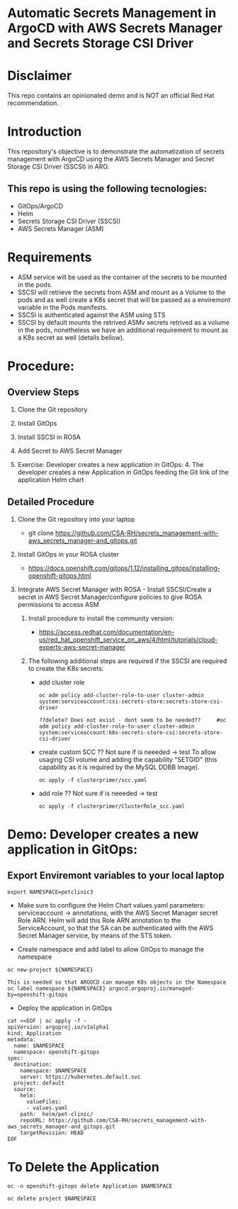 
# Automatic Secrets Management in ArgoCD with AWS Secrets Manager and Secrets Storage CSI Driver

# Disclaimer
This repo contains an opinionated demo and is NOT an official Red Hat recommendation.

# Introduction

This repository's objective is to demonstrate the automatization of secrets management with ArgoCD using the AWS Secrets Manager and Secret Storage CSI Driver (SSCSI) in ARO.

## This repo is using the following tecnologies:
- GitOps/ArgoCD
- Helm
- Secrets Storage CSI Driver (SSCSI)
- AWS Secrets Manager (ASM)


# Requirements
- ASM service will be used as the container of the secrets to be mounted in the pods.
- SSCSI will retrieve the secrets from ASM and mount as a Volume to the pods and as well create a K8s secret that will be passed as a enviremont variable in the Pods manifests.
- SSCSI is authenticated against the ASM using STS
- SSCSI by default mounts the retrived ASMv secrets retrived as a volume in the pods, nonetheless we have an additional requirement to mount as a K8s secret as well (details bellow). 


# Procedure:

## Overview Steps

1. Clone the Git repository

2. Install GitOps

2. Install SSCSI in ROSA

3. Add Secret to AWS Secret Manager

4. Exercise: Developer creates a new application in GitOps:
    4. The developer creates a new Application in GitOps feeding the Git link of the application Helm chart  



## Detailed Procedure

1. Clone the Git repository into your laptop
    - git clone https://github.com/CSA-RH/secrets_management-with-aws_secrets_manager-and_gitops.git

2. Install GitOps in your ROSA cluster
    - https://docs.openshift.com/gitops/1.12/installing_gitops/installing-openshift-gitops.html

3. Integrate AWS Secret Manager with ROSA - Install SSCSI/Create a secret in AWS Secret Manager/configure policies to give ROSA permissions to access ASM 
    1. Install procedure to install the community version:
        - https://access.redhat.com/documentation/en-us/red_hat_openshift_service_on_aws/4/html/tutorials/cloud-experts-aws-secret-manager

    2. The following additional steps are required if the SSCSI are required to create the K8s secrets:
        - add cluster role
            ```$bash
            oc adm policy add-cluster-role-to-user cluster-admin system:serviceaccount:csi-secrets-store:secrets-store-csi-driver

            ??delete? Does not exist - dont seem to be needed??     #oc adm policy add-cluster-role-to-user cluster-admin system:serviceaccount:k8s-secrets-store-csi:secrets-store-csi-driver
            ```

        - create custom SCC
            ?? Not sure if is neeeded -> test      To allow usaging CSI volume and adding the capability "SETGID" (this capability as it is required by the MySQL DDBB Image).

            ```$bash
            oc apply -f clusterprimer/scc.yaml
            ```

        - add role
            ?? Not sure if is neeeded -> test
            ```$bash
            oc apply -f clusterprimer/ClusterRole_scc.yaml 
            ```

# Demo: Developer creates a new application in GitOps:
## Export Enviremont variables to your local laptop

```$bash
export NAMESPACE=petclinic3

```

- Make sure to configure the Helm Chart values.yaml parameters: serviceaccount -> annotations, with the AWS Secret Manager secret Role ARN. Helm will add this Role ARN annotation to the ServiceAccount, so that the SA can be authenticated with the AWS Secret Manager service, by means of the STS token.  

- Create namespace and add label to allow GitOps to manage the namespace

```$bash
oc new-project ${NAMESPACE}
```

```$bash
This is needed so that ARGOCD can manage K8s objects in the Namespace
oc label namespace ${NAMESPACE} argocd.argoproj.io/managed-by=openshift-gitops
```

- Deploy the application in GitOps

```$bash
cat <<EOF | oc apply -f -
apiVersion: argoproj.io/v1alpha1
kind: Application
metadata:
  name: $NAMESPACE
  namespace: openshift-gitops
spec:
  destination:
    namespace: $NAMESPACE
    server: https://kubernetes.default.svc
  project: default
  source:
    helm:
      valueFiles:
      - values.yaml
    path:  helm/pet-clinic/
    repoURL: https://github.com/CSA-RH/secrets_management-with-aws_secrets_manager-and_gitops.git
    targetRevision: HEAD
EOF
```

# To Delete the Application

```$bash
oc -n openshift-gitops delete Application $NAMESPACE
```

```$bash
oc delete project $NAMESPACE
```

